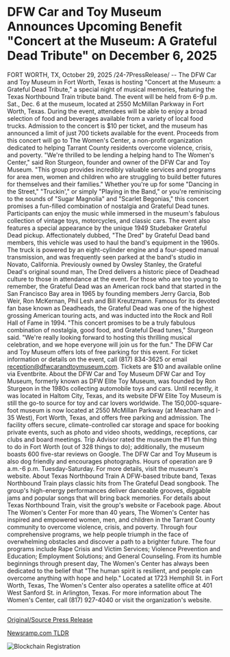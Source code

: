 # DFW Car and Toy Museum Announces Upcoming Benefit "Concert at the Museum: A Grateful Dead Tribute" on December 6, 2025

FORT WORTH, TX, October 29, 2025 /24-7PressRelease/ -- The DFW Car and Toy Museum in Fort Worth, Texas is hosting "Concert at the Museum: a Grateful Dead Tribute," a special night of musical memories, featuring the Texas Northbound Train tribute band. The event will be held from 6-9 p.m. Sat., Dec. 6 at the museum, located at 2550 McMillan Parkway in Fort Worth, Texas.  During the event, attendees will be able to enjoy a broad selection of food and beverages available from a variety of local food trucks. Admission to the concert is $10 per ticket, and the museum has announced a limit of just 700 tickets available for the event. Proceeds from this concert will go to The Women's Center, a non-profit organization dedicated to helping Tarrant County residents overcome violence, crisis, and poverty.  "We're thrilled to be lending a helping hand to The Women's Center," said Ron Sturgeon, founder and owner of the DFW Car and Toy Museum. "This group provides incredibly valuable services and programs for area men, women and children who are struggling to build better futures for themselves and their families."   Whether you're up for some "Dancing in the Street," "Truckin'," or simply "Playing in the Band," or you're reminiscing to the sounds of "Sugar Magnolia" and "Scarlet Begonias," this concert promises a fun-filled combination of nostalgia and Grateful Dead tunes.  Participants can enjoy the music while immersed in the museum's fabulous collection of vintage toys, motorcycles, and classic cars. The event also features a special appearance by the unique 1949 Studebaker Grateful Dead pickup. Affectionately dubbed, "The Dred" by Grateful Dead band members, this vehicle was used to haul the band's equipment in the 1960s. The truck is powered by an eight-cylinder engine and a four-speed manual transmission, and was frequently seen parked at the band's studio in Novato, California. Previously owned by Owsley Stanley, the Grateful Dead's original sound man, The Dred delivers a historic piece of Deadhead culture to those in attendance at the event.   For those who are too young to remember, the Grateful Dead was an American rock band that started in the San Francisco Bay area in 1965 by founding members Jerry Garcia, Bob Weir, Ron McKernan, Phil Lesh and Bill Kreutzmann. Famous for its devoted fan base known as Deadheads, the Grateful Dead was one of the highest grossing American touring acts, and was inducted into the Rock and Roll Hall of Fame in 1994.  "This concert promises to be a truly fabulous combination of nostalgia, good food, and Grateful Dead tunes," Sturgeon said. "We're really looking forward to hosting this thrilling musical celebration, and we hope everyone will join us for the fun."  The DFW Car and Toy Museum offers lots of free parking for this event. For ticket information or details on the event, call (817) 834-3625 or email reception@dfwcarandtoymuseum.com. Tickets are $10 and available online via Eventbrite.  About the DFW Car and Toy Museum  DFW Car and Toy Museum, formerly known as DFW Elite Toy Museum, was founded by Ron Sturgeon in the 1980s collecting automobile toys and cars. Until recently, it was located in Haltom City, Texas, and its website DFW Elite Toy Museum is still the go-to source for toy and car lovers worldwide. The 150,000-square-foot museum is now located at 2550 McMillan Parkway (at Meacham and I-35 West), Fort Worth, Texas, and offers free parking and admission. The facility offers secure, climate-controlled car storage and space for booking private events, such as photo and video shoots, weddings, receptions, car clubs and board meetings. Trip Advisor rated the museum the #1 fun thing to do in Fort Worth (out of 328 things to do); additionally, the museum boasts 600 five-star reviews on Google. The DFW Car and Toy Museum is also dog friendly and encourages photographs. Hours of operation are 9 a.m.-6 p.m. Tuesday-Saturday. For more details, visit the museum's website.  About Texas Northbound Train A DFW-based tribute band, Texas Northbound Train plays classic hits from The Grateful Dead songbook. The group's high-energy performances deliver danceable grooves, diggable jams and popular songs that will bring back memories. For details about Texas Northbound Train, visit the group's website or Facebook page.  About The Women's Center For more than 40 years, The Women's Center has inspired and empowered women, men, and children in the Tarrant County community to overcome violence, crisis, and poverty. Through four comprehensive programs, we help people triumph in the face of overwhelming obstacles and discover a path to a brighter future. The four programs include Rape Crisis and Victim Services; Violence Prevention and Education; Employment Solutions; and General Counseling. From its humble beginnings through present day, The Women's Center has always been dedicated to the belief that "The human spirit is resilient, and people can overcome anything with hope and help." Located at 1723 Hemphill St. in Fort Worth, Texas, The Women's Center also operates a satellite office at 401 West Sanford St. in Arlington, Texas. For more information about The Women's Center, call (817) 927-4040 or visit the organization's website. 

---

[Original/Source Press Release](https://www.24-7pressrelease.com/press-release/528179/dfw-car-and-toy-museum-announces-upcoming-benefit-concert-at-the-museum-a-grateful-dead-tribute-on-december-6-2025)
                    

[Newsramp.com TLDR](https://newsramp.com/curated-news/dfw-museum-hosts-grateful-dead-tribute-concert-for-charity/b2c2f463bda78ecf9712ee578c2837ad) 

 

 



![Blockchain Registration](https://cdn.newsramp.app/24-7PressRelease/qrcode/2510/29/oval0D4f.webp)